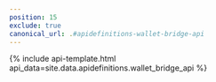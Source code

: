 ```yaml
---
position: 15
exclude: true
canonical_url: .#apidefinitions-wallet-bridge-api
---
```

{% include api-template.html api_data=site.data.apidefinitions.wallet_bridge_api %}
